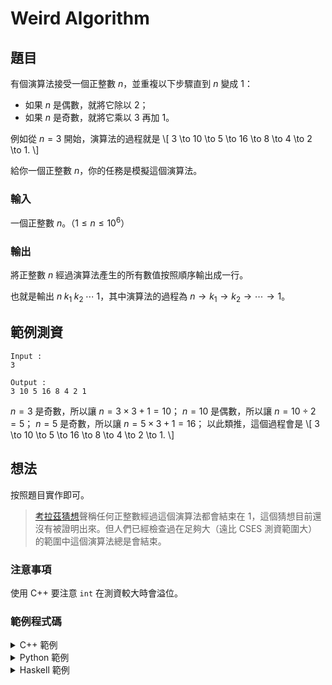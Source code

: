 Weird Algorithm 
===

題目
---
有個演算法接受一個正整數 $n$，並重複以下步驟直到 $n$ 變成 $1$：
- 如果 $n$ 是偶數，就將它除以 $2$；
- 如果 $n$ 是奇數，就將它乘以 $3$ 再加 $1$。

例如從 $n = 3$ 開始，演算法的過程就是
\\[
 3 \to 10 \to 5 \to 16 \to 8 \to 4 \to 2 \to 1.
\\]

給你一個正整數 $n$，你的任務是模擬這個演算法。

### 輸入
一個正整數 $n$。（$1 \le n \le 10^6$）

### 輸出
將正整數 $n$ 經過演算法產生的所有數值按照順序輸出成一行。

也就是輸出 $n\; k_1\; k_2\; \cdots\; 1$，其中演算法的過程為 $n \to k_1 \to k_2 \to \cdots \to 1$。

範例測資
---
```
Input :
3

Output :
3 10 5 16 8 4 2 1
```

$n = 3$ 是奇數，所以讓 $n = 3 \times 3 + 1 = 10$；
$n = 10$ 是偶數，所以讓 $n = 10 \div 2 = 5$；
$n = 5$ 是奇數，所以讓 $n = 5 \times 3 + 1 = 16$；
以此類推，這個過程會是
\\[
 3 \to 10 \to 5 \to 16 \to 8 \to 4 \to 2 \to 1.
\\]

想法
---
按照題目實作即可。

> [考拉茲猜想](https://zh.wikipedia.org/zh-tw/考拉茲猜想)聲稱任何正整數經過這個演算法都會結束在 $1$，這個猜想目前還沒有被證明出來。但人們已經檢查過在足夠大（遠比 CSES 測資範圍大）的範圍中這個演算法總是會結束。

### 注意事項
使用 C++ 要注意 `int` 在測資較大時會溢位。

### 範例程式碼

<details>
    <summary>C++ 範例</summary>

    ```cpp
    #include <iostream>
    using namespace std;

    int main() {
        long long a;
        cin >> a;
        cout << a << ' ';
        while (a != 1) {
            if (a % 2 == 1) {
                a = a * 3 + 1;
            } else {
                a /= 2;
            }
            cout << a << ' ';
        }
    }
    ```
</details>

<details>
    <summary>Python 範例</summary>

```python
xs = [int(input())]

while xs[-1] != 1:
    if xs[-1] % 2 == 1:
        xs.append(xs[-1] * 3 + 1)
    else:
        xs.append(xs[-1] // 2)

print(*xs)
```
</details>

<details>
<summary>Haskell 範例</summary>

```haskell
collatz :: Int -> [Int]
collatz 1 = [1]
collatz n | even n    = n : collatz (n `div` 2)
          | otherwise = n : collatz (3 * n + 1)

main :: IO ()
main = interact $ unwords . map show . collatz . read
```
</details>